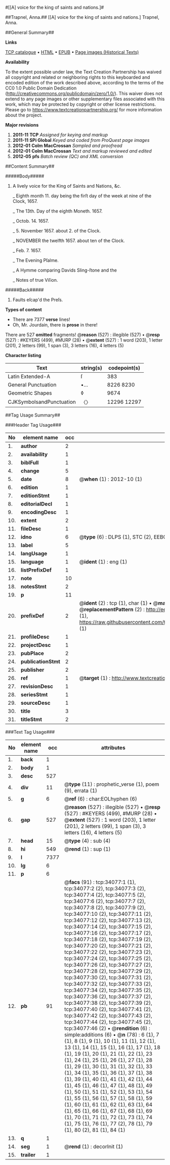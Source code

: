 #[[A] voice for the king of saints and nations.]#

##Trapnel, Anna.##
[[A] voice for the king of saints and nations.]
Trapnel, Anna.

##General Summary##

**Links**

[TCP catalogue](http://www.ota.ox.ac.uk/tcp/)  • 
[HTML](http://tei.it.ox.ac.uk/tcp/Texts-HTML/free/A63/A63062.html)  • 
[EPUB](http://tei.it.ox.ac.uk/tcp/Texts-EPUB/free/A63/A63062.epub) • 
[Page images (Historical Texts)](https://historicaltexts.jisc.ac.uk/eebo-99829636e)

**Availability**

To the extent possible under law, the Text Creation Partnership has waived all copyright and related or neighboring rights to this keyboarded and encoded edition of the work described above, according to the terms of the CC0 1.0 Public Domain Dedication (http://creativecommons.org/publicdomain/zero/1.0/). This waiver does not extend to any page images or other supplementary files associated with this work, which may be protected by copyright or other license restrictions. Please go to https://www.textcreationpartnership.org/ for more information about the project.

**Major revisions**

1. __2011-11__ __TCP__ *Assigned for keying and markup*
1. __2011-11__ __SPi Global__ *Keyed and coded from ProQuest page images*
1. __2012-01__ __Colm MacCrossan__ *Sampled and proofread*
1. __2012-01__ __Colm MacCrossan__ *Text and markup reviewed and edited*
1. __2012-05__ __pfs__ *Batch review (QC) and XML conversion*

##Content Summary##

#####Body#####

1. A lively voice for the King of Saints and Nations, &c.

    _ Eighth month 11. day being the firſt day of the week at nine of the Clock, 1657.

    _ The 13th. Day of the eighth Moneth. 1657.

    _ Octob. 14. 1657.

    _ 5. November 1657. about 2. of the Clock.

    _ NOVEMBER the twelfth 1657. about ten of the Clock.

    _ Feb. 7. 1657.

    _ The Evening Pſalme.

    _ A Hymme comparing Davids Sling-ſtone and the

    _ Notes of true Viſion.

#####Back#####

1. Faults eſcap'd the Preſs.

**Types of content**

  * There are 7377 **verse** lines!
  * Oh, Mr. Jourdain, there is **prose** in there!

There are 527 **omitted** fragments! 
 @__reason__ (527) : illegible (527)  •  @__resp__ (527) : #KEYERS (499), #MURP (28)  •  @__extent__ (527) : 1 word (203), 1 letter (201), 2 letters (99), 1 span (3), 3 letters (16), 4 letters (5)

**Character listing**


|Text|string(s)|codepoint(s)|
|---|---|---|
|Latin Extended-A|ſ|383|
|General Punctuation|•…|8226 8230|
|Geometric Shapes|◊|9674|
|CJKSymbolsandPunctuation|〈〉|12296 12297|

##Tag Usage Summary##

###Header Tag Usage###

|No|element name|occ|attributes|
|---|---|---|---|
|1.|__author__|2||
|2.|__availability__|1||
|3.|__biblFull__|1||
|4.|__change__|5||
|5.|__date__|8| @__when__ (1) : 2012-10 (1)|
|6.|__edition__|1||
|7.|__editionStmt__|1||
|8.|__editorialDecl__|1||
|9.|__encodingDesc__|1||
|10.|__extent__|2||
|11.|__fileDesc__|1||
|12.|__idno__|6| @__type__ (6) : DLPS (1), STC (2), EEBO-CITATION (1), PROQUEST (1), VID (1)|
|13.|__label__|5||
|14.|__langUsage__|1||
|15.|__language__|1| @__ident__ (1) : eng (1)|
|16.|__listPrefixDef__|1||
|17.|__note__|10||
|18.|__notesStmt__|2||
|19.|__p__|11||
|20.|__prefixDef__|2| @__ident__ (2) : tcp (1), char (1)  •  @__matchPattern__ (2) : ([0-9\-]+):([0-9IVX]+) (1), (.+) (1)  •  @__replacementPattern__ (2) : http://eebo.chadwyck.com/downloadtiff?vid=$1&page=$2 (1), https://raw.githubusercontent.com/textcreationpartnership/Texts/master/tcpchars.xml#$1 (1)|
|21.|__profileDesc__|1||
|22.|__projectDesc__|1||
|23.|__pubPlace__|2||
|24.|__publicationStmt__|2||
|25.|__publisher__|2||
|26.|__ref__|1| @__target__ (1) : http://www.textcreationpartnership.org/docs/. (1)|
|27.|__revisionDesc__|1||
|28.|__seriesStmt__|1||
|29.|__sourceDesc__|1||
|30.|__title__|3||
|31.|__titleStmt__|2||


###Text Tag Usage###

|No|element name|occ|attributes|
|---|---|---|---|
|1.|__back__|1||
|2.|__body__|1||
|3.|__desc__|527||
|4.|__div__|11| @__type__ (11) : prophetic_verse (1), poem (9), errata (1)|
|5.|__g__|6| @__ref__ (6) : char:EOLhyphen (6)|
|6.|__gap__|527| @__reason__ (527) : illegible (527)  •  @__resp__ (527) : #KEYERS (499), #MURP (28)  •  @__extent__ (527) : 1 word (203), 1 letter (201), 2 letters (99), 1 span (3), 3 letters (16), 4 letters (5)|
|7.|__head__|15| @__type__ (4) : sub (4)|
|8.|__hi__|549| @__rend__ (1) : sup (1)|
|9.|__l__|7377||
|10.|__lg__|6||
|11.|__p__|6||
|12.|__pb__|91| @__facs__ (91) : tcp:34077:1 (1), tcp:34077:2 (2), tcp:34077:3 (2), tcp:34077:4 (2), tcp:34077:5 (2), tcp:34077:6 (2), tcp:34077:7 (2), tcp:34077:8 (2), tcp:34077:9 (2), tcp:34077:10 (2), tcp:34077:11 (2), tcp:34077:12 (2), tcp:34077:13 (2), tcp:34077:14 (2), tcp:34077:15 (2), tcp:34077:16 (2), tcp:34077:17 (2), tcp:34077:18 (2), tcp:34077:19 (2), tcp:34077:20 (2), tcp:34077:21 (2), tcp:34077:22 (2), tcp:34077:23 (2), tcp:34077:24 (2), tcp:34077:25 (2), tcp:34077:26 (2), tcp:34077:27 (2), tcp:34077:28 (2), tcp:34077:29 (2), tcp:34077:30 (2), tcp:34077:31 (2), tcp:34077:32 (2), tcp:34077:33 (2), tcp:34077:34 (2), tcp:34077:35 (2), tcp:34077:36 (2), tcp:34077:37 (2), tcp:34077:38 (2), tcp:34077:39 (2), tcp:34077:40 (2), tcp:34077:41 (2), tcp:34077:42 (2), tcp:34077:43 (2), tcp:34077:44 (2), tcp:34077:45 (2), tcp:34077:46 (2)  •  @__rendition__ (6) : simple:additions (6)  •  @__n__ (78) : 6 (1), 7 (1), 8 (1), 9 (1), 10 (1), 11 (1), 12 (1), 13 (1), 14 (1), 15 (1), 16 (1), 17 (1), 18 (1), 19 (1), 20 (1), 21 (1), 22 (1), 23 (1), 24 (1), 25 (1), 26 (1), 27 (1), 28 (1), 29 (1), 30 (1), 31 (1), 32 (1), 33 (1), 34 (1), 35 (1), 36 (1), 37 (1), 38 (1), 39 (1), 40 (1), 41 (1), 42 (1), 44 (1), 45 (1), 46 (1), 47 (1), 48 (1), 49 (1), 50 (1), 51 (1), 52 (1), 53 (1), 54 (1), 55 (1), 56 (1), 57 (1), 58 (1), 59 (1), 60 (1), 61 (1), 62 (1), 63 (1), 64 (1), 65 (1), 66 (1), 67 (1), 68 (1), 69 (1), 70 (1), 71 (1), 72 (1), 73 (1), 74 (1), 75 (1), 76 (1), 77 (2), 78 (1), 79 (1), 80 (2), 81 (1), 84 (1)|
|13.|__q__|1||
|14.|__seg__|1| @__rend__ (1) : decorInit (1)|
|15.|__trailer__|1||
